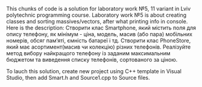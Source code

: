 This chunks of code is a solution for laboratory work №5, 11 variant in Lviv polytechnic programming course.
Laboratory work №5 is about creating classes and sorting massives/vectors, after what printing info in console.
Here is the description:
Створити клас Smartphone, який містить поля для опису телефону, як мінімум - ціна, модель, масив (або пара) мобільних номерів,
обсяг пам’яті, ємність батареї і тд. Створити клас PhoneStore, який має асортимент(масив чи колекцію) різних телефонів.
Реалізуйте метод вибору найкращого телефону із заданим максимальним бюджетом та виведення списку телефонів, сортованого за ціною. 

To lauch this solution, create new project using C++ template in Visual Studio, then add Smart.h and Source1.cpp to Source files.

